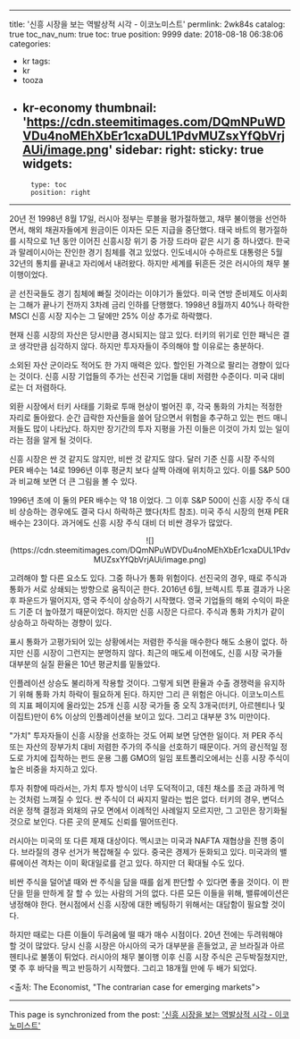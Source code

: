 
---
title: '신흥 시장을 보는 역발상적 시각  - 이코노미스트'
permlink: 2wk84s
catalog: true
toc_nav_num: true
toc: true
position: 9999
date: 2018-08-18 06:38:06
categories:
- kr
tags:
- kr
- tooza
- kr-economy
thumbnail: 'https://cdn.steemitimages.com/DQmNPuWDVDu4noMEhXbEr1cxaDUL1PdvMUZsxYfQbVrjAUi/image.png'
sidebar:
    right:
        sticky: true
widgets:
    -
        type: toc
        position: right
---


20년 전 1998년 8월 17일, 러시아 정부는 루블을 평가절하했고, 채무 불이행을 선언하면서, 해외 채권자들에게 원금이든 이자든 모든 지급을 중단했다. 태국 바트의 평가절하를 시작으로 1년 동안 이어진 신흥시장 위기 중 가장 드라마 같은 시기 중 하나였다. 한국과 말레이시아는 잔인한 경기 침체를 겪고 있었다. 인도네시아 수하르토 대통령은 5월 32년의 통치를 끝내고 자리에서 내려왔다. 하지만 세계를 뒤흔든 것은 러시아의 채무 불이행이었다.  

곧 선진국들도 경기 침체에 빠질 것이라는 이야기가 돌았다. 미국 연방 준비제도 이사회는 그해가 끝나기 전까지 3차례 금리 인하를 단행했다. 1998년 8월까지 40%나 하락한 MSCI 신흥 시장 지수는 그 달에만 25% 이상 추가로 하락했다. 

현재 신흥 시장의 자산은 당시만큼 경시되지는 않고 있다. 터키의 위기로 인한 패닉은 결코 생각만큼 심각하지 않다. 하지만 투자자들이 주의해야 할 이유로는 충분하다. 

소외된 자산 군이라도 적어도 한 가지 매력은 있다. 할인된 가격으로 팔리는 경향이 있다는 것이다. 신흥 시장 기업들의 주가는 선진국 기업들 대비 저렴한 수준이다. 미국 대비로는 더 저렴하다.  

외환 시장에서 터키 사태를 기화로 투매 현상이 벌어진 후, 각국 통화의 가치는 적정한 자리로 돌아왔다. 순간 급락한 자산들을 쓸어 담으면서 위험을 추구하고 있는 펀드 매니저들도 많이 나타났다. 하지만 장기간의 투자 지평을 가진 이들은 이것이 가치 있는 일이라는 점을 알게 될 것이다.  

신흥 시장은 싼 것 같지도 않지만, 비싼 것 같지도 않다. 달러 기준 신흥 시장 주식의 PER 배수는 14로 1996년 이후 평균치 보다 살짝 아래에 위치하고 있다. 이를 S&P 500과 비교해 보면 더 큰 그림을 볼 수 있다.  

1996년 초에 이 둘의 PER 배수는 약 18 이었다. 그 이후 S&P 500이 신흥 시장 주식 대비 상승하는 경우에도 결국 다시 하락하곤 했다(차트 참조). 미국 주식 시장의 현재 PER 배수는 23이다. 과거에도 신흥 시장 주식 대비 더 비싼 경우가 많았다. 

<center>
![](https://cdn.steemitimages.com/DQmNPuWDVDu4noMEhXbEr1cxaDUL1PdvMUZsxYfQbVrjAUi/image.png)
</center>

고려해야 할 다른 요소도 있다. 그중 하나가 통화 위험이다. 선진국의 경우, 때로 주식과 통화가 서로 상쇄되는 방향으로 움직이곤 한다. 2016년 6월, 브렉시트 투표 결과가 나온 후 파운드가 떨어지자, 영국 주식이 상승하기 시작했다. 영국 기업들의 해외 수익이 파운드 기준 더 높아졌기 때문이었다. 하지만 신흥 시장은 다르다. 주식과 통화 가치가 같이 상승하고 하락하는 경향이 있다. 

표시 통화가 고평가되어 있는 상황에서는 저렴한 주식을 매수한다 해도 소용이 없다. 하지만 신흥 시장이 그런지는 분명하지 않다. 최근의 매도세 이전에도, 신흥 시장 국가들 대부분의 실질 환율은 10년 평균치를 밑돌았다.  

인플레이션 상승도 불리하게 작용할 것이다. 그렇게 되면 환율과 수출 경쟁력을 유지하기 위해 통화 가치 하락이 필요하게 된다. 하지만 그리 큰 위험은 아니다. 이코노미스트의 지표 페이지에 올라있는 25개 신흥 시장 국가들 중 오직 3개국(터키, 아르헨티나 및 이집트)만이 6% 이상의 인플레이션을 보이고 있다. 그리고 대부분 3% 미만이다. 

"가치" 투자자들이 신흥 시장을 선호하는 것도 어찌 보면 당연한 일이다. 저 PER 주식 또는 자산의 장부가치 대비 저렴한 주가의 주식을 선호하기 때문이다. 거의 광신적일 정도로 가치에 집착하는 펀드 운용 그룹 GMO의 일임 포트폴리오에서는 신흥 시장 주식이 높은 비중을 차지하고 있다.  

투자 취향에 따라서는, 가치 투자 방식이 너무 도덕적이고, 데친 채소를 조금 과하게 먹는 것처럼 느껴질 수 있다.  싼 주식이 더 싸지지 말라는 법은 없다. 터키의 경우, 변덕스러운 정책 결정과 외채의 규모 면에서 이례적인 사례일지 모르지만, 그 고민은 장기화될 것으로 보인다. 다른 곳의 문제도 신뢰를 떨어뜨린다. 

러시아는 미국의 또 다른 제재 대상이다. 멕시코는 미국과 NAFTA 재협상을 진행 중이다. 브라질의 경우 선거가 복잡해질 수 있다. 중국은 경제가 둔화되고 있다. 미국과의 밸류에이션 격차는 이미 확대일로를 걷고 있다. 하지만 더 확대될 수도 있다.  

비싼 주식을 덜어낼 때와 싼 주식을 담을 때를 쉽게 판단할 수 있다면 좋을 것이다. 이 판단을 믿을 만하게 잘 할 수 있는 사람의 거의 없다. 다른 모든 이들을 위해, 밸류에이션은 냉정해야 한다. 현시점에서 신흥 시장에 대한 베팅하기 위해서는 대담함이 필요할 것이다. 

하지만 때로는 다른 이들이 두려움에 떨 때가 매수 시점이다. 20년 전에는 두려워해야 할 것이 많았다. 당시 신흥 시장은 아시아의 국가  대부분을 흔들었고, 곧 브라질과 아르헨티나로 불똥이 튀었다. 러시아의 채무 불이행 이후 신흥 시장 주식은 곤두박질쳤지만, 몇 주 후 바닥을 찍고 반등하기 시작했다. 그리고 18개월 만에 두 배가 되었다. 

<출처: The Economist, "The contrarian case for emerging markets">

- - -

This page is synchronized from the post: ['신흥 시장을 보는 역발상적 시각  - 이코노미스트'](https://steemit.com/@pius.pius/2wk84s)
